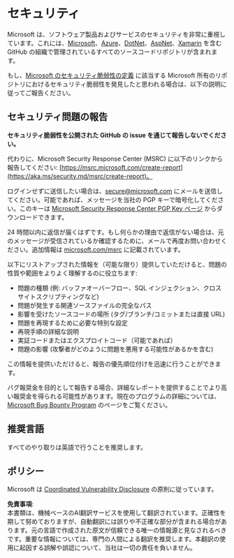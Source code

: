 # セキュリティ

Microsoft は、ソフトウェア製品およびサービスのセキュリティを非常に重視しています。これには、[Microsoft](https://github.com/Microsoft)、[Azure](https://github.com/Azure)、[DotNet](https://github.com/dotnet)、[AspNet](https://github.com/aspnet)、[Xamarin](https://github.com/xamarin) を含む GitHub の組織で管理されているすべてのソースコードリポジトリが含まれます。

もし、[Microsoft のセキュリティ脆弱性の定義](https://aka.ms/security.md/definition) に該当する Microsoft 所有のリポジトリにおけるセキュリティ脆弱性を発見したと思われる場合は、以下の説明に従ってご報告ください。

## セキュリティ問題の報告

**セキュリティ脆弱性を公開された GitHub の issue を通じて報告しないでください。**

代わりに、Microsoft Security Response Center (MSRC) に以下のリンクから報告してください: [https://msrc.microsoft.com/create-report](https://aka.ms/security.md/msrc/create-report)。

ログインせずに送信したい場合は、[secure@microsoft.com](mailto:secure@microsoft.com) にメールを送信してください。可能であれば、メッセージを当社の PGP キーで暗号化してください。このキーは [Microsoft Security Response Center PGP Key ページ](https://aka.ms/security.md/msrc/pgp) からダウンロードできます。

24 時間以内に返信が届くはずです。もし何らかの理由で返信がない場合は、元のメッセージが受信されているか確認するために、メールで再度お問い合わせください。追加情報は [microsoft.com/msrc](https://www.microsoft.com/msrc) に記載されています。

以下にリストアップされた情報を（可能な限り）提供していただけると、問題の性質や範囲をよりよく理解するのに役立ちます:

* 問題の種類 (例: バッファオーバーフロー、SQL インジェクション、クロスサイトスクリプティングなど)
* 問題が発生する関連ソースファイルの完全なパス
* 影響を受けたソースコードの場所 (タグ/ブランチ/コミットまたは直接 URL)
* 問題を再現するために必要な特別な設定
* 再現手順の詳細な説明
* 実証コードまたはエクスプロイトコード（可能であれば）
* 問題の影響 (攻撃者がどのように問題を悪用する可能性があるかを含む)

この情報を提供いただけると、報告の優先順位付けを迅速に行うことができます。

バグ報奨金を目的として報告する場合、詳細なレポートを提供することでより高い報奨金を得られる可能性があります。現在のプログラムの詳細については、[Microsoft Bug Bounty Program](https://aka.ms/security.md/msrc/bounty) のページをご覧ください。

## 推奨言語

すべてのやり取りは英語で行うことを推奨します。

## ポリシー

Microsoft は [Coordinated Vulnerability Disclosure](https://aka.ms/security.md/cvd) の原則に従っています。

**免責事項**:  
本書類は、機械ベースのAI翻訳サービスを使用して翻訳されています。正確性を期して努めておりますが、自動翻訳には誤りや不正確な部分が含まれる場合があります。元の言語で作成された原文が信頼できる唯一の情報源と見なされるべきです。重要な情報については、専門の人間による翻訳を推奨します。本翻訳の使用に起因する誤解や誤認について、当社は一切の責任を負いません。